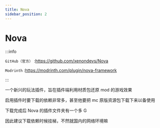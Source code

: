 ```yaml
---
title: Nova
sidebar_position: 2
---
```


# Nova

:::info

`GitHub（官方）` :https://github.com/xenondevs/Nova

`Modrinth` :https://modrinth.com/plugin/nova-framework

:::

一个新兴的玩法插件，旨在插件端利用材质包还原 mod 的游戏效果

启用插件时要下载的依赖非常多，甚至他要把 mc 原版资源包下载下来以备使用

下载完成后 Nova 的插件文件夹有一个多 G

因此建议下载依赖时候挂梯，不然就国内的网络环境嘛
